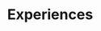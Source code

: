 ---
title: Experiences
experiences:
  - title: Example Role 1
    organization:
      name: Example Organization 1
      url: https://example.org
    dates: '2019 - Present'
    location: Country
    writeup: >
      Donec scelerisque egestas augue at tempor. Fusce faucibus magna in.

      - Suspendisse lacinia mauris a laoreet vehicula.

      - Aenean tincidunt enim vitae ante blandit tempor.

      - Nam tincidunt diam quis lorem rutrum ullamcorper.
      
  - title: Example Role 2
    organization:
      name: Example Organization 2
      url: https://example.org
    dates: '2017 - 2019'
    location: Country
    writeup: >
      **Aliquam** at **rutrum** ante. In sed quam faucibus.

weight: 2
widget:
  handler: experiences

  # Options: sm, md, lg and xl. Default is md.
  width: 

  sidebar:
    # Options: left and right. Leave blank to hide.
    position: 
    # Options: sm, md, lg and xl. Default is md.
    scale:
  
  background:
    # Options: primary, secondary, tertiary or any valid color value. Default is primary.
    color:
    image:
    # Options: auto, cover and contain. Default is auto.
    size:
    # Options: center, top, right, bottom, left.
    position:
    # Options: fixed, local, scroll.
    attachment: 
---